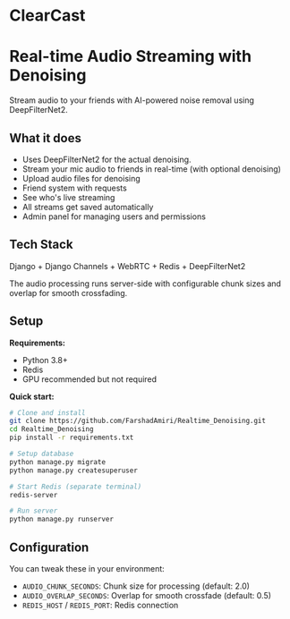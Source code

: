 # ClearCast
# Real-time Audio Streaming with Denoising

Stream audio to your friends with AI-powered noise removal using DeepFilterNet2.

## What it does

- Uses DeepFilterNet2 for the actual denoising.
- Stream your mic audio to friends in real-time (with optional denoising)
- Upload audio files for denoising
- Friend system with requests
- See who's live streaming
- All streams get saved automatically
- Admin panel for managing users and permissions

## Tech Stack

Django + Django Channels + WebRTC + Redis + DeepFilterNet2

The audio processing runs server-side with configurable chunk sizes and overlap for smooth crossfading.

## Setup

**Requirements:**
- Python 3.8+
- Redis
- GPU recommended but not required

**Quick start:**

```bash
# Clone and install
git clone https://github.com/FarshadAmiri/Realtime_Denoising.git
cd Realtime_Denoising
pip install -r requirements.txt

# Setup database
python manage.py migrate
python manage.py createsuperuser

# Start Redis (separate terminal)
redis-server

# Run server
python manage.py runserver
```

## Configuration

You can tweak these in your environment:

- `AUDIO_CHUNK_SECONDS`: Chunk size for processing (default: 2.0)
- `AUDIO_OVERLAP_SECONDS`: Overlap for smooth crossfade (default: 0.5)
- `REDIS_HOST` / `REDIS_PORT`: Redis connection